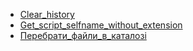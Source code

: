 * [Clear_history](Bash/Clear_history.md)
* [Get_script_selfname_without_extension](Bash/Get_script_selfname_without_extension.md)
* [Перебрати_файли_в_каталозі](Bash/Перебрати_файли_в_каталозі.md)
